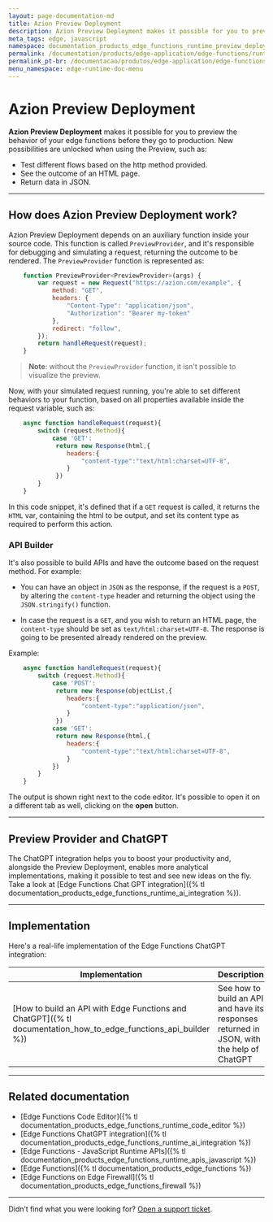 ```yaml
---
layout: page-documentation-md
title: Azion Preview Deployment
description: Azion Preview Deployment makes it possible for you to preview the behavior of your edge functions before they go to production.
meta_tags: edge, javascript
namespace: documentation_products_edge_functions_runtime_preview_deployment
permalink: /documentation/products/edge-application/edge-functions/runtime-api/preview-deployment/
permalink_pt-br: /documentacao/produtos/edge-application/edge-functions/runtime-api/preview-deployment/
menu_namespace: edge-runtime-doc-menu
---
```


# Azion Preview Deployment

**Azion Preview Deployment** makes it possible for you to preview the behavior of your edge functions before they go to production. New possibilities are unlocked when using the Preview, such as:

- Test different flows based on the http method provided.
- See the outcome of an HTML page.
- Return data in JSON.

---

## How does Azion Preview Deployment work?

Azion Preview Deployment depends on an auxiliary function inside your source code. This function is called `PreviewProvider`, and it's responsible for debugging and simulating a request, returning the outcome to be rendered. The `PreviewProvider` function is represented as:

```javascript
    function PreviewProvider<PreviewProvider>(args) {
        var request = new Request("https://azion.com/example", {
            method: "GET",
            headers: {
                "Content-Type": "application/json",
                "Authorization": "Bearer my-token"
            },
            redirect: "follow",
        });
        return handleRequest(request);
    }
```

>**Note**: without the `PreviewProvider` function, it isn't possible to visualize the preview.

Now, with your simulated request running, you're able to set different behaviors to your function, based on all properties available inside the request variable, such as:

```javascript
    async function handleRequest(request){
        switch (request.Method){
            case 'GET':
             return new Response(html,{
                headers:{
                    "content-type":"text/html:charset=UTF-8",
                }
             })
        }
    }
```

In this code snippet, it's defined that if a `GET` request is called, it returns the `HTML` var, containing the html to be output, and set its content type as required to perform this action.

### API Builder

It's also possible to build APIs and have the outcome based on the request method. For example:

- You can have an object in `JSON` as the response, if the request is a `POST`, by altering the `content-type` header and returning the object using the `JSON.stringify()` function.

- In case the request is a `GET`, and you wish to return an HTML page, the `content-type` should be set as `text/html:charset=UTF-8`. The response is going to be presented already rendered on the preview.

Example:

```javascript
    async function handleRequest(request){
        switch (request.Method){
            case 'POST':
             return new Response(objectList,{
                headers:{
                    "content-type":"application/json",
                }
             })
            case 'GET':
             return new Response(html,{
                headers:{
                    "content-type":"text/html:charset=UTF-8",
                }
            })
        }
    }
```

The output is shown right next to the code editor. It's possible to open it on a different tab as well, clicking on the **open** button.

---

## Preview Provider and ChatGPT

The ChatGPT integration helps you to boost your productivity and, alongside the Preview Deployment, enables more analytical implementations, making it possible to test and see new ideas on the fly. Take a look at [Edge Functions Chat GPT integration]({% tl documentation_products_edge_functions_runtime_ai_integration %}).

---

## Implementation

Here's a real-life implementation of the Edge Functions ChatGPT integration:

| Implementation | Description |
| --- | --- |
| [How to build an API with Edge Functions and ChatGPT]({% tl documentation_how_to_edge_functions_api_builder %}) | See how to build an API and have its responses returned in JSON, with the help of ChatGPT |

---

## Related documentation

- [Edge Functions Code Editor]({% tl documentation_products_edge_functions_runtime_code_editor %})
- [Edge Functions ChatGPT integration]({% tl documentation_products_edge_functions_runtime_ai_integration %})
- [Edge Functions - JavaScript Runtime APIs]({% tl documentation_products_edge_functions_runtime_apis_javascript %})
- [Edge Functions]({% tl documentation_products_edge_functions %})
- [Edge Functions on Edge Firewall]({% tl documentation_products_edge_functions_firewall %})

---

Didn’t find what you were looking for? [Open a support ticket](https://tickets.azion.com/).
